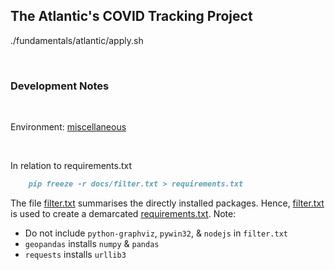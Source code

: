 ﻿## The Atlantic's COVID Tracking Project

./fundamentals/atlantic/apply.sh

<br>

### Development Notes

<br>

Environment: [miscellaneous](https://github.com/briefings/energy#development-notes)

<br>

In relation to requirements.txt

```markdown
    pip freeze -r docs/filter.txt > requirements.txt
```

The file [filter.txt](./docs/filter.txt) summarises the directly installed packages.  Hence, [filter.txt](./docs/filter.txt) is used to create a demarcated [requirements.txt](requirements.txt).  Note:

* Do not include `python-graphviz`, `pywin32`, & `nodejs` in `filter.txt`
* `geopandas` installs `numpy` & `pandas`
* `requests` installs `urllib3`

<br>
<br>

<br>
<br>

<br>
<br>

<br>
<br>
